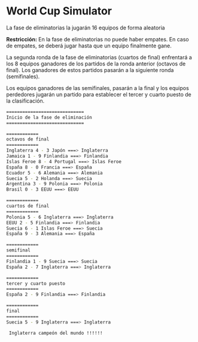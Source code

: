 # World Cup Simulator

La fase de eliminatorias la jugarán  16 equipos de forma aleatoria

**Restricción:**
En la fase de eliminatorias no puede haber empates. En caso de empates, se deberá
jugar hasta que un equipo finalmente gane.

La segunda ronda de la fase de eliminatorias (cuartos de final) enfrentará a los 8 equipos
ganadores de los partidos de la ronda anterior (octavos de final). Los ganadores de estos partidos
pasarán a la siguiente ronda (semifinales).

Los equipos ganadores de las semifinales, pasarán a la final y los equipos perdedores jugarán un partido para establecer el tercer y cuarto puesto de la clasificación.

```bash
=============================
Inicio de la fase de eliminación
=============================

============
octavos de final
============
Inglaterra 4 - 3 Japón ===> Inglaterra
Jamaica 1 - 9 Finlandia ===> Finlandia
Islas Feroe 8 - 4 Portugal ===> Islas Feroe
España 8 - 0 Francia ===> España
Ecuador 5 - 6 Alemania ===> Alemania
Suecia 5 - 2 Holanda ===> Suecia
Argentina 3 - 9 Polonia ===> Polonia
Brasil 0 - 3 EEUU ===> EEUU

============
cuartos de final
============
Polonia 5 - 6 Inglaterra ===> Inglaterra
EEUU 2 - 5 Finlandia ===> Finlandia
Suecia 6 - 1 Islas Feroe ===> Suecia
España 9 - 3 Alemania ===> España

============
semifinal
============
Finlandia 1 - 9 Suecia ===> Suecia
España 2 - 7 Inglaterra ===> Inglaterra

============
tercer y cuarto puesto
============
España 2 - 9 Finlandia ===> Finlandia

============
final
============
Suecia 5 - 9 Inglaterra ===> Inglaterra

 Inglaterra campeón del mundo !!!!!!
``` 

